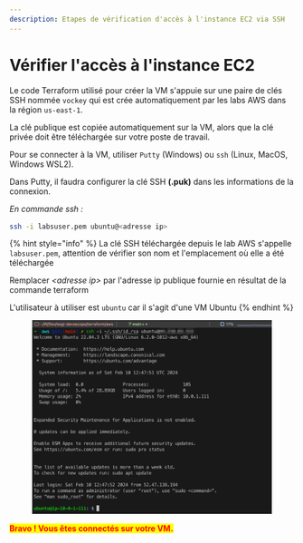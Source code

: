 ```yaml
---
description: Etapes de vérification d'accès à l'instance EC2 via SSH
---
```


# Vérifier l'accès à l'instance EC2

Le code Terraform utilisé pour créer la VM s'appuie sur une paire de clés SSH nommée `vockey` qui est crée automatiquement par les labs AWS dans la région `us-east-1`.

La clé publique est copiée automatiquement sur la VM, alors que la clé privée doit être téléchargée sur votre poste de travail.

Pour se connecter à la VM, utiliser `Putty` (Windows) ou `ssh` (Linux, MacOS, Windows WSL2).

Dans Putty, il faudra configurer la clé SSH **(.puk)** dans les informations de la connexion.

_En commande ssh :_

```bash
ssh -i labsuser.pem ubuntu@<adresse ip>
```

{% hint style="info" %}
La clé SSH téléchargée depuis le lab AWS s'appelle `labsuser.pem`, attention de vérifier son nom et l'emplacement où elle a été téléchargée

Remplacer _\<adresse ip>_ par l'adresse ip publique fournie en résultat de la commande terraform

L'utilisateur à utiliser est `ubuntu` car il s'agit d'une VM Ubuntu
{% endhint %}

<figure><img src="../.gitbook/assets/image (11).png" alt=""><figcaption></figcaption></figure>

<mark style="color:red;">**Bravo ! Vous êtes connectés sur votre VM.**</mark>

